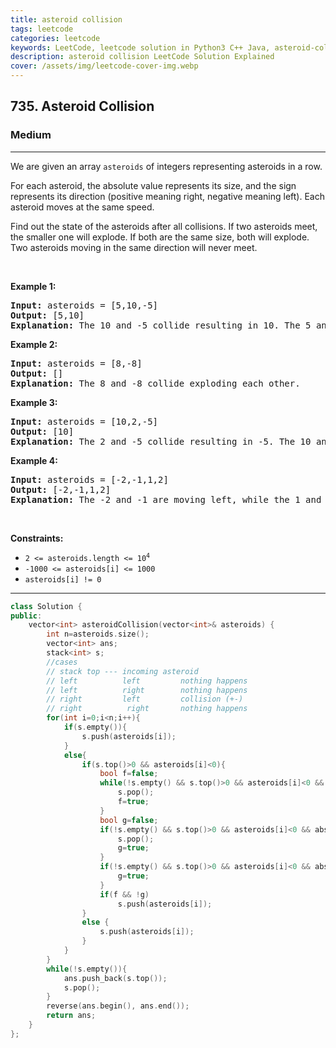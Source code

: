 ```yaml
---
title: asteroid collision
tags: leetcode
categories: leetcode
keywords: LeetCode, leetcode solution in Python3 C++ Java, asteroid-collision solution
description: asteroid collision LeetCode Solution Explained
cover: /assets/img/leetcode-cover-img.webp
---
```



<h2>735. Asteroid Collision</h2><h3>Medium</h3><hr><div><p>We are given an array <code>asteroids</code> of integers representing asteroids in a row.</p>

<p>For each asteroid, the absolute value represents its size, and the sign represents its direction (positive meaning right, negative meaning left). Each asteroid moves at the same speed.</p>

<p>Find out the state of the asteroids after all collisions. If two asteroids meet, the smaller one will explode. If both are the same size, both will explode. Two asteroids moving in the same direction will never meet.</p>

<p>&nbsp;</p>
<p><strong>Example 1:</strong></p>

<pre><strong>Input:</strong> asteroids = [5,10,-5]
<strong>Output:</strong> [5,10]
<b>Explanation:</b> The 10 and -5 collide resulting in 10. The 5 and 10 never collide.
</pre>

<p><strong>Example 2:</strong></p>

<pre><strong>Input:</strong> asteroids = [8,-8]
<strong>Output:</strong> []
<b>Explanation:</b> The 8 and -8 collide exploding each other.
</pre>

<p><strong>Example 3:</strong></p>

<pre><strong>Input:</strong> asteroids = [10,2,-5]
<strong>Output:</strong> [10]
<b>Explanation:</b> The 2 and -5 collide resulting in -5. The 10 and -5 collide resulting in 10.
</pre>

<p><strong>Example 4:</strong></p>

<pre><strong>Input:</strong> asteroids = [-2,-1,1,2]
<strong>Output:</strong> [-2,-1,1,2]
<b>Explanation:</b> The -2 and -1 are moving left, while the 1 and 2 are moving right. Asteroids moving the same direction never meet, so no asteroids will meet each other.
</pre>

<p>&nbsp;</p>
<p><strong>Constraints:</strong></p>

<ul>
	<li><code>2 &lt;= asteroids.length &lt;= 10<sup>4</sup></code></li>
	<li><code>-1000 &lt;= asteroids[i] &lt;= 1000</code></li>
	<li><code>asteroids[i] != 0</code></li>
</ul>
</div>

---




```cpp
class Solution {
public:
    vector<int> asteroidCollision(vector<int>& asteroids) {
        int n=asteroids.size();
        vector<int> ans;
        stack<int> s;
        //cases
        // stack top --- incoming asteroid
        // left          left         nothing happens
        // left          right        nothing happens
        // right         left         collision (+-)
        // right          right       nothing happens
        for(int i=0;i<n;i++){
            if(s.empty()){
                s.push(asteroids[i]);
            }
            else{
                if(s.top()>0 && asteroids[i]<0){
                    bool f=false;
                    while(!s.empty() && s.top()>0 && asteroids[i]<0 && abs(asteroids[i])>abs(s.top())){
                        s.pop();
                        f=true;
                    }
                    bool g=false;
                    if(!s.empty() && s.top()>0 && asteroids[i]<0 && abs(asteroids[i])==abs(s.top())){
                        s.pop();
                        g=true;
                    }
                    if(!s.empty() && s.top()>0 && asteroids[i]<0 && abs(asteroids[i])<abs(s.top())){
                        g=true;
                    }
                    if(f && !g)
                        s.push(asteroids[i]);
                }
                else {
                    s.push(asteroids[i]);
                }
            }
        }
        while(!s.empty()){
            ans.push_back(s.top());
            s.pop();
        }
        reverse(ans.begin(), ans.end());
        return ans;
    }
};
```
